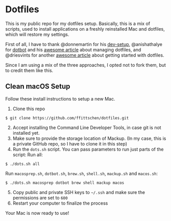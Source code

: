 # Dotfiles

This is my public repo for my dotfiles setup. Basically, this is a mix of scripts, used to install applications on a freshly reinstalled Mac
and dotfiles, which will restore my settings.

First of all, I have to thank @donnemartin for his [dev-setup](https://github.com/donnemartin/dev-setup), @anishathalye for [dotbot](https://github.com/anishathalye/dotbot) and his [awesome article](http://www.anishathalye.com/2014/08/03/managing-your-dotfiles/) about managing dotfiles, and @driesvints for another [awesome article](https://driesvints.com/blog/getting-started-with-dotfiles/) about getting started with dotfiles.

Since I am using a mix of the three approaches, I opted not to fork them, but to credit them like this.

## Clean macOS Setup

Follow these install instructions to setup a new Mac.

1. Clone this repo
```
$ git clone https://github.com/ffittschen/dotfiles.git
```
2. Accept installing the Command Line Developer Tools, in case git is not installed yet.
3. Make sure to provide the storage location of Mackup. (In my case, this is a private GitHub repo, so I have to clone it in this step)
4. Run the `dots.sh` script. You can pass parameters to run just parts of the script:
Run all:
```
$ ./dots.sh all
```
Run `macosprep.sh`, `dotbot.sh`, `brew.sh`, `shell.sh`, `mackup.sh` and `macos.sh`:
```
$ ./dots.sh macosprep dotbot brew shell mackup macos
```
5. Copy public and private SSH keys to `~/.ssh` and make sure the permissions are set to `600`
6. Restart your computer to finalize the process

Your Mac is now ready to use!